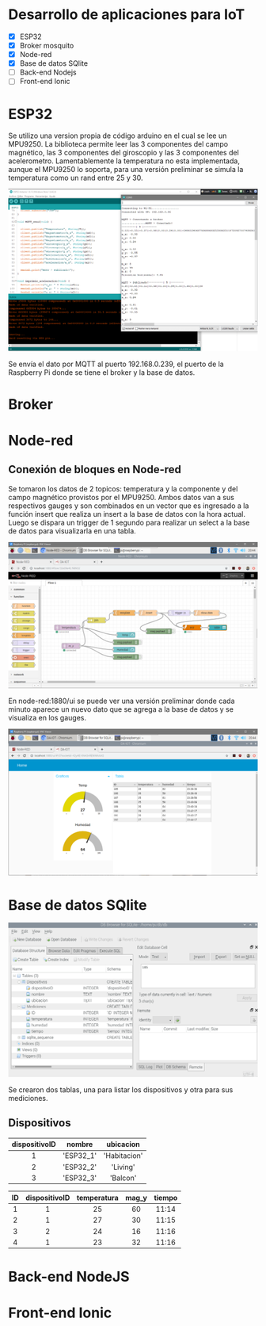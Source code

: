 # Desarrollo de aplicaciones para IoT

- [x] ESP32
- [x] Broker mosquito
- [x] Node-red
- [x] Base de datos SQlite
- [ ] Back-end Nodejs
- [ ] Front-end Ionic

# ESP32

Se utilizo una version propia de código arduino en el cual se lee un MPU9250. La biblioteca permite leer las 3 componentes del campo magnético, las 3 componentes del giroscopio y las 3 componentes del acelerometro. Lamentablemente la temperatura no esta implementada, aunque el MPU9250 lo soporta, para una versión preliminar se simula la temperatura como un rand entre 25 y 30.

![ESP32](esp.PNG)

Se envía el dato por MQTT al puerto 192.168.0.239, el puerto de la Raspberry Pi donde se tiene el broker y la base de datos.

# Broker

# Node-red

## Conexión de bloques en Node-red

Se tomaron los datos de 2 topicos: temperatura y la componente y del campo magnético provistos por el MPU9250. Ambos datos van a sus respectivos gauges y son combinados en un vector que es ingresado a la función insert que realiza un insert a la base de datos con la hora actual. Luego se dispara un trigger de 1 segundo para realizar un select a la base de datos para visualizarla en una tabla.

![node_red](iot_2.PNG)

En node-red:1880/ui se puede ver una versión preliminar donde cada minuto aparece un nuevo dato que se agrega a la base de datos y se visualiza en los gauges.

![node_red_ui](iot_1.PNG)


# Base de datos SQlite

![sqlite](sqlite.PNG)

Se crearon dos tablas, una para listar los dispositivos y otra para sus mediciones.

## Dispositivos

| dispositivoID | nombre | ubicacion |
| :-: | :-: | :-: |
| 1 | 'ESP32_1'  | 'Habitacion' |
| 2 | 'ESP32_2'  | 'Living' |
| 3 | 'ESP32_3'  | 'Balcon' |

| ID | dispositivoID | temperatura | mag_y | tiempo |
| :-: | :-: | :-: | :-: | :-: |
| 1 | 1  | 25 | 60 | 11:14 |
| 2 | 1  | 27 | 30 | 11:15 |
| 3 | 2  | 24 | 16 | 11:16 |
| 4 | 1  | 23 | 32 | 11:16 |

# Back-end NodeJS

# Front-end Ionic
